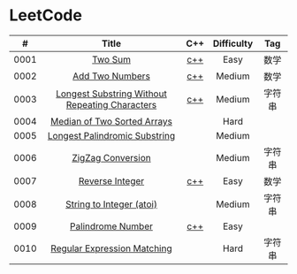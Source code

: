# LeetCode

|  #   |                  Title                   |                   C++                    | Difficulty | Tag  |
| :--: | :--------------------------------------: | :--------------------------------------: | :--------: | :--: |
| 0001 | [Two Sum](https://leetcode.com/problems/two-sum/) | [c++](https://github.com/Kanna-jiahe/Leetcode/blob/master/src/two_sum.cpp) |    Easy    |  数学  |
| 0002 | [Add Two Numbers](https://leetcode.com/problems/add-two-numbers/) | [c++](https://github.com/Kanna-jiahe/Leetcode/blob/master/src/0002-Add-Two-Numbers/Add_Two_Numbers.cpp) |   Medium   |  数学  |
| 0003 | [Longest Substring Without Repeating Characters](https://leetcode.com/problems/longest-substring-without-repeating-characters/) | [c++](https://github.com/Kanna-jiahe/Leetcode/blob/master/src/0003-Longest%20Substring%20Without%20Repeating%20Characters/0003.cpp) |   Medium   | 字符串  |
| 0004 | [Median of Two Sorted Arrays](https://leetcode.com/problems/median-of-two-sorted-arrays/) |                                          |    Hard    |      |
| 0005 | [Longest Palindromic Substring](https://leetcode.com/problems/longest-palindromic-substring/) |                                          |   Medium   |      |
| 0006 | [ZigZag Conversion](https://leetcode.com/problems/zigzag-conversion/) |                                          |   Medium   | 字符串  |
| 0007 | [Reverse Integer](https://leetcode.com/problems/reverse-integer/) | [c++](https://github.com/Kanna-jiahe/Leetcode/blob/master/src/0007-Reverse-Integer/0007.cpp) |    Easy    |  数学  |
| 0008 | [String to Integer (atoi)](https://leetcode.com/problems/string-to-integer-atoi/) |                                          |   Medium   | 字符串  |
| 0009 | [Palindrome Number](https://leetcode.com/problems/palindrome-number/) | [c++](https://github.com/Kanna-jiahe/Leetcode/blob/master/src/0009-Palindrome-Number/0009.cpp) |    Easy    |      |
| 0010 | [Regular Expression Matching](https://leetcode.com/problems/regular-expression-matching) |                                          |    Hard    | 字符串  |

